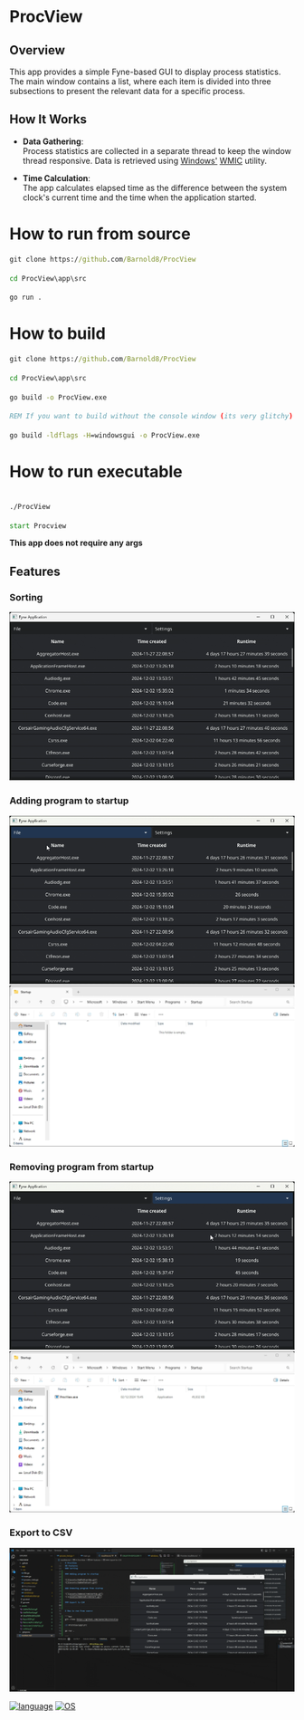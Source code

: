 
# ProcView

## Overview  

This app provides a simple Fyne-based GUI to display process statistics. The main window contains a list, where each item is divided into three subsections to present the relevant data for a specific process.  

## How It Works  

- **Data Gathering**:  
  Process statistics are collected in a separate thread to keep the window thread responsive. Data is retrieved using [Windows'](https://en.wikipedia.org/wiki/Microsoft_Windows) [WMIC](https://learn.microsoft.com/en-us/windows/win32/wmisdk/wmic) utility.  

- **Time Calculation**:  
  The app calculates elapsed time as the difference between the system clock's current time and the time when the application started.  

# How to run from source

```bat
git clone https://github.com/Barnold8/ProcView

cd ProcView\app\src

go run .

```

# How to build

```bat
git clone https://github.com/Barnold8/ProcView

cd ProcView\app\src

go build -o ProcView.exe

REM If you want to build without the console window (its very glitchy) use

go build -ldflags -H=windowsgui -o ProcView.exe

```

# How to run executable

```bat

./ProcView

start Procview

```

**This app does not require any args**


## Features

### Sorting

![](assets/Sorting.gif)

### Adding program to startup

![](assets/AddToStartUp.gif)
![](assets/AddedToStart.gif)

### Removing program from startup

![](assets/RemoveFromStartUp.gif)
![](assets/RemovedFromStart.gif)

### Export to CSV

![](assets/ExportCSV.gif)

[![language](https://img.shields.io/badge/language-Go-239120)](https://go.dev/)
[![OS](https://img.shields.io/badge/OS-windows-C0078D4)](https://en.wikipedia.org/wiki/Microsoft_Windows)

